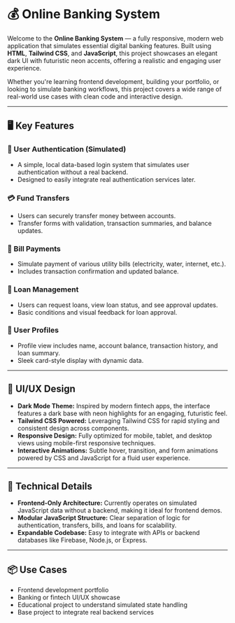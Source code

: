 # 💰 Online Banking System

Welcome to the **Online Banking System** — a fully responsive, modern web application that simulates essential digital banking features. Built using **HTML**, **Tailwind CSS**, and **JavaScript**, this project showcases an elegant dark UI with futuristic neon accents, offering a realistic and engaging user experience.

Whether you're learning frontend development, building your portfolio, or looking to simulate banking workflows, this project covers a wide range of real-world use cases with clean code and interactive design.

---

## 🖥️ Key Features

### 🔐 User Authentication (Simulated)

* A simple, local data-based login system that simulates user authentication without a real backend.
* Designed to easily integrate real authentication services later.

### 💳 Fund Transfers

* Users can securely transfer money between accounts.
* Transfer forms with validation, transaction summaries, and balance updates.

### 🧾 Bill Payments

* Simulate payment of various utility bills (electricity, water, internet, etc.).
* Includes transaction confirmation and updated balance.

### 🏦 Loan Management

* Users can request loans, view loan status, and see approval updates.
* Basic conditions and visual feedback for loan approval.

### 👤 User Profiles

* Profile view includes name, account balance, transaction history, and loan summary.
* Sleek card-style display with dynamic data.

---

## 🌙 UI/UX Design

* **Dark Mode Theme:** Inspired by modern fintech apps, the interface features a dark base with neon highlights for an engaging, futuristic feel.
* **Tailwind CSS Powered:** Leveraging Tailwind CSS for rapid styling and consistent design across components.
* **Responsive Design:** Fully optimized for mobile, tablet, and desktop views using mobile-first responsive techniques.
* **Interactive Animations:** Subtle hover, transition, and form animations powered by CSS and JavaScript for a fluid user experience.

---

## 🧠 Technical Details

* **Frontend-Only Architecture:** Currently operates on simulated JavaScript data without a backend, making it ideal for frontend demos.
* **Modular JavaScript Structure:** Clear separation of logic for authentication, transfers, bills, and loans for scalability.
* **Expandable Codebase:** Easy to integrate with APIs or backend databases like Firebase, Node.js, or Express.

---

## 📦 Use Cases

* Frontend development portfolio
* Banking or fintech UI/UX showcase
* Educational project to understand simulated state handling
* Base project to integrate real backend services

